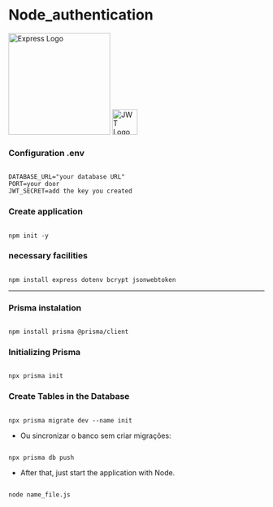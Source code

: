 # Node_authentication

<img src="https://upload.wikimedia.org/wikipedia/commons/6/64/Expressjs.png" alt="Express Logo" width="200">    <img src="https://cdn.worldvectorlogo.com/logos/jwt-3.svg" alt="JWT Logo" width="50" height="50">


### Configuration .env
```.env

DATABASE_URL="your database URL"
PORT=your door
JWT_SECRET=add the key you created

```

### Create application
```.

npm init -y

```

### necessary facilities
```.

npm install express dotenv bcrypt jsonwebtoken

```

---


### Prisma instalation
```.

npm install prisma @prisma/client

```

### Initializing Prisma
```.

npx prisma init

```

### Create Tables in the Database

```.

npx prisma migrate dev --name init

```

* Ou sincronizar o banco sem criar migrações:

```.

npx prisma db push

```

* After that, just start the application with Node.

```.

node name_file.js

```

